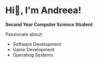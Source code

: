 # Hi🌱, I'm Andreea!

**Second Year Computer Science Student**

Passionate about:
* Software Development
* Game Development
* Operating Systems
